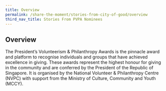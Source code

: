 ```yaml
---
title: Overview
permalink: /share-the-moment/stories-from-city-of-good/overview
third_nav_title: Stories From PVPA Nominees
---
```


## Overview

The President’s Volunteerism & Philanthropy Awards is the pinnacle award and platform to recognise individuals and groups that have achieved excellence in giving. These awards represent the highest honour for giving in the community and are conferred by the President of the Republic of Singapore. It is organised by the National Volunteer & Philanthropy Centre (NVPC) with support from the Ministry of Culture, Community and Youth (MCCY).
